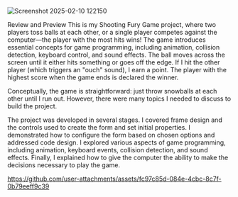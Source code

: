 
![Screenshot 2025-02-10 122150](https://github.com/user-attachments/assets/7c42b2d9-d89d-4791-9d19-cacc10014ecb)

Review and Preview
This is my Shooting Fury Game project, where two players toss balls at each other, or a single player competes against the computer—the player with the most hits wins! The game introduces essential concepts for game programming, including animation, collision detection, keyboard control, and sound effects. The ball moves across the screen until it either hits something or goes off the edge. If I hit the other player (which triggers an "ouch" sound), I earn a point. The player with the highest score when the game ends is declared the winner.

Conceptually, the game is straightforward: just throw snowballs at each other until I run out. However, there were many topics I needed to discuss to build the project.

The project was developed in several stages. I covered frame design and the controls used to create the form and set initial properties. I demonstrated how to configure the form based on chosen options and addressed code design. I explored various aspects of game programming, including animation, keyboard events, collision detection, and sound effects. Finally, I explained how to give the computer the ability to make the decisions necessary to play the game.

https://github.com/user-attachments/assets/fc97c85d-084e-4cbc-8c7f-0b79eeff9c39
